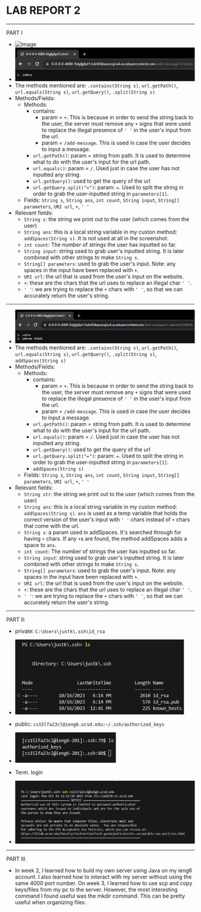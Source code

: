 # **LAB REPORT 2**
***
PART I
   * ![Image](coe_lab3.png)
   * ![Image](add-message1.png)
   * The methods mentioned are: `.contains(String s)`, `url.getPath()`, `url.equals(String s)`, `url.getQuery()`, `.split(String s)`
   * Methods/Fields:
       * Methods:
          * contains:
              * param = `+`. This is because in order to send the string back to the user, the server must remove any `+` signs that were used to replace the illegal presence of `' '` in the user's input from the url.
              * param = `/add-message`. This is used in case the user decides to input a message.
          * `url.getPath()`: param = string from path. It is used to determine what to do with the user's input for the url path.
          * `url.equals()`: param = `/`. Used just in case the user has not inputted any string.
          * `url.getQuery()`: used to get the query of the url
          * `url.getQuery.split("=")`: param: `=`. Used to split the string in order to grab the user-inputted string in `parameters[1]`.
      * Fields: `String s`, `String ans`, `int count`, `String input`, `String[] parameters`, `URI url`, `+`, `' '`
   * Relevant fields:
      * `String s`: the string we print out to the user (which comes from the user)
      * `String ans`: this is a local string variable in my custon method: `addSpaces(String s)`. It is not used at all in the screenshot.
      * `int count`: The number of strings the user has inputted so far.
      * `String input`: string used to grab user's inputted string. It is later combined with other strings to make `String s`.
      * `String[] parameters`: used to grab the user's input. Note: any spaces in the input have been replaced with `+`.
      * `URI url`: the url that is used from the user's input on the website.
      * `+`: these are the chars that the url uses to replace an illegal char `' '`.
      * `' '`: we are trying to replace the `+` chars with `' '`, so that we can accurately return the user's string.

***

   * ![Image](add-message2.png)
   * The methods mentioned are: `.contains(String s)`, `url.getPath()`, `url.equals(String s)`, `url.getQuery()`, `.split(String s)`, `addSpaces(String s)`
   * Methods/Fields:
       * Methods:
          * contains:
              * param = `+`. This is because in order to send the string back to the user, the server must remove any `+` signs that were used to replace the illegal presence of `' '` in the user's input from the url.
              * param = `/add-message`. This is used in case the user decides to input a message.
          * `url.getPath()`: param = string from path. It is used to determine what to do with the user's input for the url path.
          * `url.equals()`: param = `/`. Used just in case the user has not inputted any string.
          * `url.getQuery()`: used to get the query of the url
          * `url.getQuery.split("=")`: param: `=`. Used to split the string in order to grab the user-inputted string in `parameters[1]`.
          * `addSpaces(String s)`
      * Fields: `String s`, `String ans`, `int count`, `String input`, `String[] parameters`, `URI url`, `+`, `' '`
   * Relevant fields:
      * `String str`: the string we print out to the user (which comes from the user)
      * `String ans`: this is a local string variable in my custon method: `addSpaces(String s)`. `ans` is used as a temp variable that holds the correct version of the user's input with `' '` chars instead of `+` chars that come with the url.
      * `String s`: a param used in addSpaces. It's searched through for having `+` chars. If any `+`s are found, the method addSpaces adds a space to `ans`.
      * `int count`: The number of strings the user has inputted so far.
      * `String input`: string used to grab user's inputted string. It is later combined with other strings to make `String s`.
      * `String[] parameters`: used to grab the user's input. Note: any spaces in the input have been replaced with `+`.
      * `URI url`: the url that is used from the user's input on the website.
      * `+`: these are the chars that the url uses to replace an illegal char `' '`.
      * `' '`: we are trying to replace the `+` chars with `' '`, so that we can accurately return the user's string.

***
PART II:
  * private: `C:\Users\justk\.ssh\id_rsa`
  * ![Image](private_key.png)

  * public: `cs15lfa23cl@ieng6.ucsd.edu:~/.ssh/authorized_keys`
  * ![Image](public_key.png)

  * Term. login
  * ![Image](no_pass.png)

***
PART III
  * In week 2, I learned how to buld my own server using Java on my ieng6 account. I also learned how to interact with my server without using the same 4000 port number. On week 3, I learned how to use scp and copy keys/files from my pc to the server. However, the most interesting command I found useful was the mkdir command. This can be pretty useful when organizing files.

    
